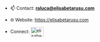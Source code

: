 
- 📫 Contact:  **raluca@elisabetarusu.com**
- 🌐 Website:   <a href="https://elisabetarusu.com" target="blank"><img align="center" />https://elisabetarusu.com</a>

- Connect:  <a href="https://linkedin.com/in/elisabetarusu" target="blank"><img align="center" src="https://raw.githubusercontent.com/rahuldkjain/github-profile-readme-generator/master/src/images/icons/Social/linked-in-alt.svg" alt="elisabetarusu" height="30" width="40" /></a>




